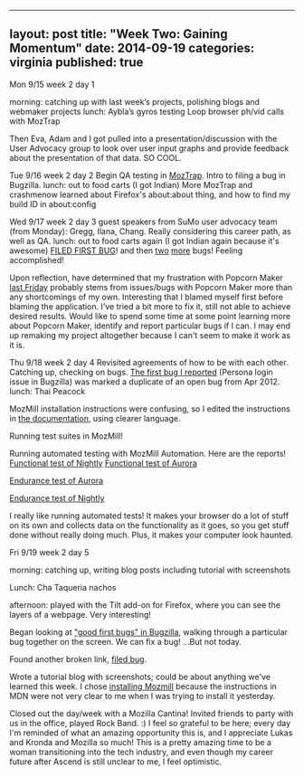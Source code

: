 
---
layout: post
title: "Week Two: Gaining Momentum"
date: 2014-09-19
categories: virginia
published: true
---

Mon 9/15
week 2 day 1

morning: catching up with last week’s projects, polishing blogs and webmaker projects
lunch: Aybla’s gyros
testing Loop browser ph/vid calls with MozTrap

Then Eva, Adam and I got pulled into a presentation/discussion with the User Advocacy group to look over user input graphs and provide feedback about the presentation of that data. SO COOL.

Tue 9/16
week 2 day 2
Begin QA testing in [MozTrap](https://moztrap.mozilla.org/runtests/).
Intro to filing a bug in Bugzilla.
lunch: out to food carts (I got Indian)
More MozTrap and crashmenow
learned about Firefox's about:about thing, and how to find my build ID in about:config

Wed 9/17
week 2 day 3
guest speakers from SuMo user advocacy team (from Monday): Gregg, Ilana, Chang. Really considering this career path, as well as QA.
lunch: out to food carts again (I got Indian again because it's awesome)
[FILED FIRST BUG](https://bugzilla.mozilla.org/show_bug.cgi?id=1068896)! and then [two](https://bugzilla.mozilla.org/show_bug.cgi?id=1068818) [more](https://bugzilla.mozilla.org/show_bug.cgi?id=1068993) bugs! Feeling accomplished!

Upon reflection, have determined that my frustration with Popcorn Maker [last Friday](http://ascendproject.org/participants/portland/virginia/2014/09/12/Making-is-Hard/) probably stems from issues/bugs with Popcorn Maker more than any shortcomings of my own. Interesting that I blamed myself first before blaming the application. I’ve tried a bit more to fix it, still not able to achieve desired results. Would like to spend some time at some point learning more about Popcorn Maker, identify and report particular bugs if I can. I may end up remaking my project altogether because I can't seem to make it work as it is.

Thu 9/18
week 2 day 4
Revisited agreements of how to be with each other.
Catching up, checking on bugs. [The first bug I reported](https://bugzilla.mozilla.org/show_bug.cgi?id=1068896) (Persona login issue in Bugzilla) was marked a duplicate of an open bug from Apr 2012.
lunch: Thai Peacock

MozMill installation instructions were confusing, so I edited the instructions in [the documentation](https://developer.mozilla.org/en-US/docs/Mozilla/Projects/Mozmill#Installation), using clearer language.

Running test suites in MozMill!

Running automated testing with MozMill Automation. Here are the reports!
[Functional test of Nightly](http://mozmill-crowd.blargon7.com/#/functional/report/2f982f72826307fed840a3b11c3b90d3)
[Functional test of Aurora](http://mozmill-crowd.blargon7.com/#/functional/report/2f982f72826307fed840a3b11c3be484)

[Endurance test of Aurora](http://mozmill-crowd.blargon7.com/#/endurance/report/2f982f72826307fed840a3b11c3c2ea1)

[Endurance test of Nightly](http://mozmill-crowd.blargon7.com/#/endurance/report/2f982f72826307fed840a3b11c3c4026)

I really like running automated tests! It makes your browser do a lot of stuff on its own and collects data on the functionality as it goes, so you get stuff done without really doing much. Plus, it makes your computer look haunted.


Fri 9/19
week 2 day 5

morning: catching up, writing blog posts including tutorial with screenshots

Lunch: Cha Taqueria nachos

afternoon: played with the Tilt add-on for Firefox, where you can see the layers of a webpage. Very interesting!

Began looking at ["good first bugs" in Bugzilla](https://bugzilla.mozilla.org/buglist.cgi?list_id=11296293&o1=equals&status_whiteboard_type=allwordssubstr&status_whiteboard=good%20first%20bug&f1=cf_tracking_firefox33&resolution=---&query_format=advanced&bug_status=NEW), walking through a particular bug together on the screen. We can fix a bug! ...But not today.

Found another broken link, [filed bug](https://bugzilla.mozilla.org/show_bug.cgi?id=1070069).

Wrote a tutorial blog with screenshots; could be about anything we've learned this week. I chose [installing Mozmill](http://ascendproject.org/participants/portland/virginia/2014-09-19-mozmill-installation-tutorial) because the instructions in MDN were not very clear to me when I was trying to install it yesterday.

Closed out the day/week with a Mozilla Cantina! Invited friends to party with us in the office, played Rock Band. :) I feel so grateful to be here; every day I'm reminded of what an amazing opportunity this is, and I appreciate Lukas and Kronda and Mozilla so much! This is a pretty amazing time to be a woman transitioning into the tech industry, and even though my career future after Ascend is still unclear to me, I feel optimistic.